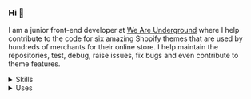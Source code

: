 ### Hi 👋

<!--
**tyler-vs/tyler-vs** is a ✨ _special_ ✨ repository because its `README.md` (this file) appears on your GitHub profile.

Here are some ideas to get you started:

- 🔭 I’m currently working on ...
- 🌱 I’m currently learning ...
- 👯 I’m looking to collaborate on ...
- 🤔 I’m looking for help with ...
- 💬 Ask me about ...
- 📫 How to reach me: ...
- 😄 Pronouns: ...
- ⚡ Fun fact: ...
-->

I am a junior front-end developer at [We Are Underground](https://www.weareunderground.com/) where I help contribute to the code for six amazing Shopify themes that are used by hundreds of merchants for their online store. I help maintain the repositories, test, debug, raise issues, fix bugs and even contribute to theme features.



<details>
  <summary>Skills</summary>

Here are some things I know:


- Git
- GitHub
- CSS
- Scss
- JavaScript
- Shopify
- Liquid
- jQuery
- HTML
- Jekyll
- Terminal.app (CLI)
- Adobe Photoshop
- Responsive Web Design 
- BEM
- Tailwinds
- Atomic CSS
- WordPress
- PHP
- Sublime Text 3
- Sublime Merge

</details>

<details>
  <summary>Uses</summary>

My setup includes:

- MacBook Pro 
- Logitech mouse
- Apple Airpod Pros
</details>

